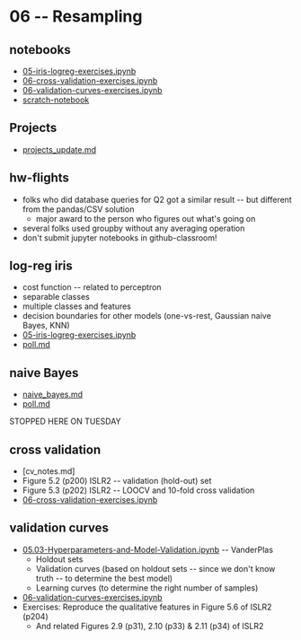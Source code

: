 
# 06 -- Resampling

## notebooks

* [05-iris-logreg-exercises.ipynb](https://colab.research.google.com/drive/1r_T4-xAS-ynwwC2T_R9YUdicgkdV5Ihr?usp=sharing)
* [06-cross-validation-exercises.ipynb](https://colab.research.google.com/drive/1IcW50M2yDkgDSDTooeYuLY7BQkzbm2Y1?usp=sharing)
* [06-validation-curves-exercises.ipynb](https://colab.research.google.com/drive/18FU3wLaqqDssxz7768dUil-g1bsLTNSk?usp=sharing)
* [scratch-notebook](https://colab.research.google.com/drive/1H4sj-XdST_PqBXQTrkutsamSFrOs2wNG?usp=sharing)

## Projects

* [projects_update.md](projects_update.md)

## hw-flights

* folks who did database queries for Q2 got a similar result -- but different from the pandas/CSV solution
  * major award to the person who figures out what's going on
* several folks used groupby without any averaging operation 
* don't submit jupyter notebooks in github-classroom!

## log-reg iris

* cost function -- related to perceptron
* separable classes
* multiple classes and features
* decision boundaries for other models (one-vs-rest, Gaussian naive Bayes, KNN)
* [05-iris-logreg-exercises.ipynb](https://colab.research.google.com/drive/1r_T4-xAS-ynwwC2T_R9YUdicgkdV5Ihr?usp=sharing)
* [poll.md](poll.md)

## naive Bayes

* [naive_bayes.md](naive_bayes.md)
* [poll.md](poll.md)

STOPPED HERE ON TUESDAY

##  cross validation

* [cv_notes.md]
* Figure 5.2 (p200) ISLR2 -- validation (hold-out) set
* Figure 5.3 (p202) ISLR2 -- LOOCV and 10-fold cross validation
* [06-cross-validation-exercises.ipynb](https://colab.research.google.com/drive/1IcW50M2yDkgDSDTooeYuLY7BQkzbm2Y1?usp=sharing)

## validation curves

* [05.03-Hyperparameters-and-Model-Validation.ipynb](https://github.com/jakevdp/PythonDataScienceHandbook/blob/master/notebooks/05.03-Hyperparameters-and-Model-Validation.ipynb) -- VanderPlas
  * Holdout sets
  * Validation curves (based on holdout sets -- since we don't know truth -- to determine the best model)
  * Learning curves (to determine the right number of samples)
* [06-validation-curves-exercises.ipynb](https://colab.research.google.com/drive/18FU3wLaqqDssxz7768dUil-g1bsLTNSk?usp=sharing)
* Exercises: Reproduce the qualitative features in Figure 5.6 of ISLR2 (p204)
  * And related Figures 2.9 (p31), 2.10 (p33) & 2.11 (p34) of ISLR2
